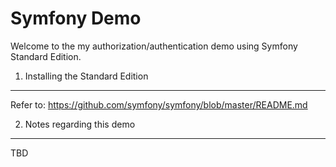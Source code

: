 Symfony Demo
========================

Welcome to the my authorization/authentication demo using Symfony Standard Edition.

1) Installing the Standard Edition
----------------------------------

Refer to: https://github.com/symfony/symfony/blob/master/README.md

2) Notes regarding this demo
-------------------------------------

TBD